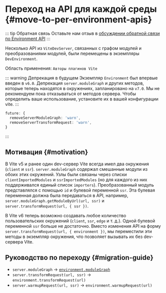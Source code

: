 # Переход на API для каждой среды {#move-to-per-environment-apis}

::: tip Обратная связь
Оставьте нам отзыв в [обсуждении обратной связи по Environment API](https://github.com/vitejs/vite/discussions/16358)
:::

Несколько API из `ViteDevServer`, связанных с графом модулей и преобразованиями модулей, были перемещены в экземпляры `DevEnvironment`.

Область применения: `Авторы плагинов Vite`

::: warning Депрекация в будущем
Экземпляр `Environment` был впервые введен в `v6.0`. Депрекация `server.moduleGraph` и других методов, которые теперь находятся в окружениях, запланировано на `v7.0`. Мы не рекомендуем пока отказываться от методов сервера. Чтобы определить ваше использование, установите их в вашей конфигурации vite.
:::

```ts
future: {
  removeServerModuleGraph: 'warn',
  removeServerTransformRequest: 'warn',
}
```

:::

## Мотивация {#motivation}

В Vite v5 и ранее один dev-сервер Vite всегда имел два окружения (`client` и `ssr`). `server.moduleGraph` содержал смешанные модули из обоих этих окружений. Узлы были связаны через списки `clientImportedModules` и `ssrImportedModules` (но для каждого из них поддерживался единый список `importers`). Преобразованный модуль представлялся с помощью `id` и булевой переменной `ssr`. Эта булевая переменная должна была передаваться в API, например, `server.moduleGraph.getModuleByUrl(url, ssr)` и `server.transformRequest(url, { ssr })`.

В Vite v6 теперь возможно создавать любое количество пользовательских окружений (`client`, `ssr`, `edge` и т. д.). Одной булевой переменной `ssr` больше не достаточно. Вместо изменения API на форму `server.transformRequest(url, { environment })`, мы переместили эти методы в экземпляр окружения, что позволяет вызывать их без dev-сервера Vite.

## Руководство по переходу {#migration-guide}

- `server.moduleGraph` -> [`environment.moduleGraph`](/guide/api-environment#separate-module-graphs)
- `server.transformRequest(url, ssr)` -> `environment.transformRequest(url)`
- `server.warmupRequest(url, ssr)` -> `environment.warmupRequest(url)`

